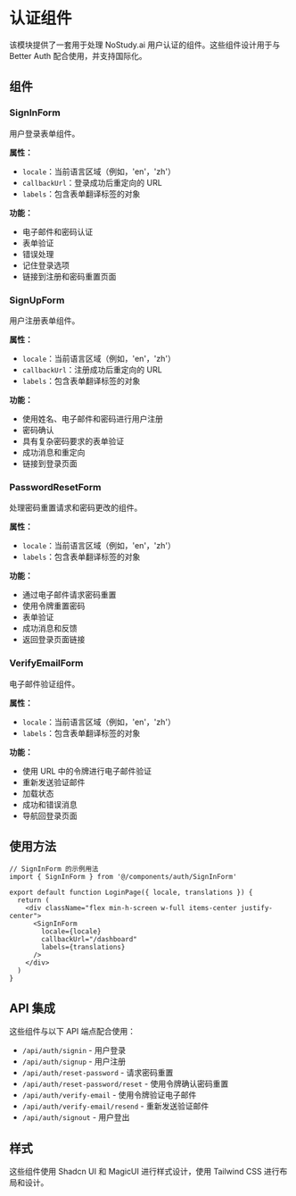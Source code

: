 # 认证组件

该模块提供了一套用于处理 NoStudy.ai 用户认证的组件。这些组件设计用于与 Better Auth 配合使用，并支持国际化。

## 组件

### SignInForm

用户登录表单组件。

**属性：**

- `locale`：当前语言区域（例如，'en'，'zh'）
- `callbackUrl`：登录成功后重定向的 URL
- `labels`：包含表单翻译标签的对象

**功能：**

- 电子邮件和密码认证
- 表单验证
- 错误处理
- 记住登录选项
- 链接到注册和密码重置页面

### SignUpForm

用户注册表单组件。

**属性：**

- `locale`：当前语言区域（例如，'en'，'zh'）
- `callbackUrl`：注册成功后重定向的 URL
- `labels`：包含表单翻译标签的对象

**功能：**

- 使用姓名、电子邮件和密码进行用户注册
- 密码确认
- 具有复杂密码要求的表单验证
- 成功消息和重定向
- 链接到登录页面

### PasswordResetForm

处理密码重置请求和密码更改的组件。

**属性：**

- `locale`：当前语言区域（例如，'en'，'zh'）
- `labels`：包含表单翻译标签的对象

**功能：**

- 通过电子邮件请求密码重置
- 使用令牌重置密码
- 表单验证
- 成功消息和反馈
- 返回登录页面链接

### VerifyEmailForm

电子邮件验证组件。

**属性：**

- `locale`：当前语言区域（例如，'en'，'zh'）
- `labels`：包含表单翻译标签的对象

**功能：**

- 使用 URL 中的令牌进行电子邮件验证
- 重新发送验证邮件
- 加载状态
- 成功和错误消息
- 导航回登录页面

## 使用方法

```tsx
// SignInForm 的示例用法
import { SignInForm } from '@/components/auth/SignInForm'

export default function LoginPage({ locale, translations }) {
  return (
    <div className="flex min-h-screen w-full items-center justify-center">
      <SignInForm
        locale={locale}
        callbackUrl="/dashboard"
        labels={translations}
      />
    </div>
  )
}
```

## API 集成

这些组件与以下 API 端点配合使用：

- `/api/auth/signin` - 用户登录
- `/api/auth/signup` - 用户注册
- `/api/auth/reset-password` - 请求密码重置
- `/api/auth/reset-password/reset` - 使用令牌确认密码重置
- `/api/auth/verify-email` - 使用令牌验证电子邮件
- `/api/auth/verify-email/resend` - 重新发送验证邮件
- `/api/auth/signout` - 用户登出

## 样式

这些组件使用 Shadcn UI 和 MagicUI 进行样式设计，使用 Tailwind CSS 进行布局和设计。
